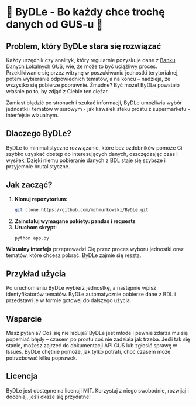 # 🐄 ByDLe - Bo każdy chce trochę danych od GUS-u 🐄

## Problem, który ByDLe stara się rozwiązać

Każdy urzędnik czy analityk, który regularnie pozyskuje dane z [Banku Danych Lokalnych GUS](https://bdl.stat.gov.pl), wie, że może to być uciążliwy proces. Przeklikiwanie się przez witrynę w poszukiwaniu jednostki terytorialnej, potem wybieranie odpowiednich tematów, a na końcu – nadzieja, że wszystko się pobierze poprawnie. Żmudne? Być może! ByDLe powstało właśnie po to, by zdjąć z Ciebie ten ciężar.

Zamiast błądzić po stronach i szukać informacji, ByDLe umożliwia wybór jednostki i tematów w surowym - jak kawałek steku prostu z supermarketu - interfejsie wizualnym.

## Dlaczego ByDLe?

ByDLe to minimalistyczne rozwiązanie, które bez ozdobników pomoże Ci szybko uzyskać dostęp do interesujących danych, oszczędzając czas i wysiłek. Dzięki niemu pobieranie danych z BDL staje się szybsze i przyjemnie brutalistyczne.

## Jak zacząć?

1. **Klonuj repozytorium:**
   ```bash
   git clone https://github.com/mchmurkowski/ByDLe.git
   ```
2. **Zainstaluj wymagane pakiety: pandas i requests**
3. **Uruchom skrypt**:
   ```bash
   python app.py
   ```

**Wizualny interfejs** przeprowadzi Cię przez proces wyboru jednostki oraz tematów, które chcesz pobrać. ByDLe zajmie się resztą.

## Przykład użycia

Po uruchomieniu ByDLe wybierz jednostkę, a następnie wpisz identyfikatorów tematów. ByDLe automatycznie pobierze dane z BDL i przedstawi je w formie gotowej do dalszego użycia.

## Wsparcie

Masz pytania? Coś się nie ładuje? ByDLe jest młode i pewnie zdarza mu się popełniać błędy – czasem po prostu coś nie zadziała jak trzeba. Jeśli tak się stanie, możesz zajrzeć do dokumentacji API GUS lub zgłosić sprawę w Issues. ByDLe chętnie pomoże, jak tylko potrafi, choć czasem może potrzebować kilku poprawek.

## Licencja

ByDLe jest dostępne na licencji MIT. Korzystaj z niego swobodnie, rozwijaj i doceniaj, jeśli okaże się przydatne!
